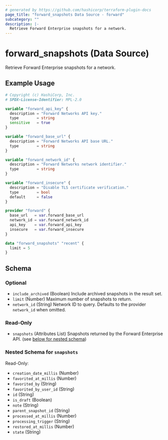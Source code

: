 ```yaml
---
# generated by https://github.com/hashicorp/terraform-plugin-docs
page_title: "forward_snapshots Data Source - forward"
subcategory: ""
description: |-
  Retrieve Forward Enterprise snapshots for a network.
---
```


# forward_snapshots (Data Source)

Retrieve Forward Enterprise snapshots for a network.

## Example Usage

```terraform
# Copyright (c) HashiCorp, Inc.
# SPDX-License-Identifier: MPL-2.0

variable "forward_api_key" {
  description = "Forward Networks API key."
  type        = string
  sensitive   = true
}

variable "forward_base_url" {
  description = "Forward Networks API base URL."
  type        = string
}

variable "forward_network_id" {
  description = "Forward Networks network identifier."
  type        = string
}

variable "forward_insecure" {
  description = "Disable TLS certificate verification."
  type        = bool
  default     = false
}

provider "forward" {
  base_url   = var.forward_base_url
  network_id = var.forward_network_id
  api_key    = var.forward_api_key
  insecure   = var.forward_insecure
}

data "forward_snapshots" "recent" {
  limit = 5
}
```

<!-- schema generated by tfplugindocs -->
## Schema

### Optional

- `include_archived` (Boolean) Include archived snapshots in the result set.
- `limit` (Number) Maximum number of snapshots to return.
- `network_id` (String) Network ID to query. Defaults to the provider `network_id` when omitted.

### Read-Only

- `snapshots` (Attributes List) Snapshots returned by the Forward Enterprise API. (see [below for nested schema](#nestedatt--snapshots))

<a id="nestedatt--snapshots"></a>
### Nested Schema for `snapshots`

Read-Only:

- `creation_date_millis` (Number)
- `favorited_at_millis` (Number)
- `favorited_by` (String)
- `favorited_by_user_id` (String)
- `id` (String)
- `is_draft` (Boolean)
- `note` (String)
- `parent_snapshot_id` (String)
- `processed_at_millis` (Number)
- `processing_trigger` (String)
- `restored_at_millis` (Number)
- `state` (String)
